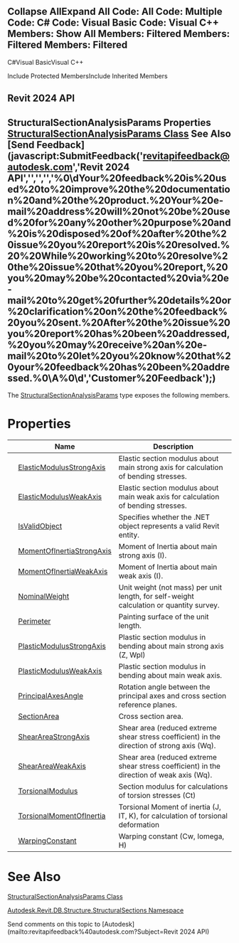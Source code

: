 ﻿

Collapse AllExpand All Code: All Code: Multiple Code: C# Code: Visual Basic Code: Visual C++  Members: Show All Members: Filtered Members: Filtered Members: Filtered   
---  
  
C#Visual BasicVisual C++

Include Protected MembersInclude Inherited Members

Revit 2024 API  
---  
StructuralSectionAnalysisParams Properties  
[StructuralSectionAnalysisParams Class](e5bd2059-9102-0c1c-e9d4-16a015a4cb5e.md) See Also [Send Feedback](javascript:SubmitFeedback\('revitapifeedback@autodesk.com','Revit 2024 API','','','','%0\\dYour%20feedback%20is%20used%20to%20improve%20the%20documentation%20and%20the%20product.%20Your%20e-mail%20address%20will%20not%20be%20used%20for%20any%20other%20purpose%20and%20is%20disposed%20of%20after%20the%20issue%20you%20report%20is%20resolved.%20%20While%20working%20to%20resolve%20the%20issue%20that%20you%20report,%20you%20may%20be%20contacted%20via%20e-mail%20to%20get%20further%20details%20or%20clarification%20on%20the%20feedback%20you%20sent.%20After%20the%20issue%20you%20report%20has%20been%20addressed,%20you%20may%20receive%20an%20e-mail%20to%20let%20you%20know%20that%20your%20feedback%20has%20been%20addressed.%0\\A%0\\d','Customer%20Feedback'\);)  
---  
  
The [StructuralSectionAnalysisParams](e5bd2059-9102-0c1c-e9d4-16a015a4cb5e.md) type exposes the following members.

# Properties

|  | Name | Description |
| --- | --- | --- |
|  | [ElasticModulusStrongAxis](b0c6d43c-b0b3-abf3-6182-339b6e8eb957.md) | Elastic section modulus about main strong axis for calculation of bending stresses. |
|  | [ElasticModulusWeakAxis](186c1562-917a-ffaa-ebb4-9822fe7edb8b.md) | Elastic section modulus about main weak axis for calculation of bending stresses. |
|  | [IsValidObject](c1b44e5d-5fa7-fcfe-c356-d9cf1594c4d9.md) | Specifies whether the .NET object represents a valid Revit entity. |
|  | [MomentOfInertiaStrongAxis](bf4d9782-9bfc-2b15-445a-0722602918f6.md) | Moment of Inertia about main strong axis (I). |
|  | [MomentOfInertiaWeakAxis](5126a827-c6a9-5dc0-64eb-a56585732fe9.md) | Moment of Inertia about main weak axis (I). |
|  | [NominalWeight](d118a363-4748-d425-1ce5-bc76c266a872.md) | Unit weight (not mass) per unit length, for self-weight calculation or quantity survey. |
|  | [Perimeter](e29f2e34-c1fb-d5af-1f99-e26d36799885.md) | Painting surface of the unit length. |
|  | [PlasticModulusStrongAxis](467bd198-862f-1c3b-7f3a-8d483bf5a8c2.md) | Plastic section modulus in bending about main strong axis (Z, Wpl) |
|  | [PlasticModulusWeakAxis](0c10c247-f3e3-2b08-8eb7-eaf8e465a800.md) | Plastic section modulus in bending about main weak axis. |
|  | [PrincipalAxesAngle](99167cdd-54e4-9e07-b964-bb65ae5d4691.md) | Rotation angle between the principal axes and cross section reference planes. |
|  | [SectionArea](4e7f946a-b811-a79f-6f29-30a12ef87baf.md) | Cross section area. |
|  | [ShearAreaStrongAxis](028f83f4-6de3-86c9-d7c1-9057736396fe.md) | Shear area (reduced extreme shear stress coefficient) in the direction of strong axis (Wq). |
|  | [ShearAreaWeakAxis](cec689e9-36a0-3964-c200-85341da5a0d6.md) | Shear area (reduced extreme shear stress coefficient) in the direction of weak axis (Wq). |
|  | [TorsionalModulus](c858f8ce-3bda-990f-0f07-a320d5392fc9.md) | Section modulus for calculations of torsion stresses (Ct) |
|  | [TorsionalMomentOfInertia](a56d3647-acea-2676-9c78-e2ae75d31747.md) | Torsional Moment of inertia (J, IT, K), for calculation of torsional deformation |
|  | [WarpingConstant](50e38f77-571f-0379-c901-6daf4cade574.md) | Warping constant (Cw, Iomega, H) |
  
# See Also

[StructuralSectionAnalysisParams Class](e5bd2059-9102-0c1c-e9d4-16a015a4cb5e.md)

[Autodesk.Revit.DB.Structure.StructuralSections Namespace](09862f38-63f6-a5f8-e560-ae775901bc92.md)

Send comments on this topic to [Autodesk](mailto:revitapifeedback%40autodesk.com?Subject=Revit 2024 API)